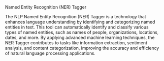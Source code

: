 Named Entity Recognition (NER) Tagger

The NLP Named Entity Recognition (NER) Tagger is a technology that enhances language understanding by identifying and categorizing named entities in text. This tool can automatically identify and classify various types of named entities, such as names of people, organizations, locations, dates, and more. By applying advanced machine learning techniques, the NER Tagger contributes to tasks like information extraction, sentiment analysis, and content categorization, improving the accuracy and efficiency of natural language processing applications.